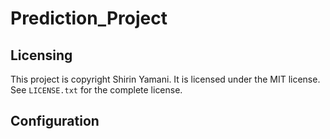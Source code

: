 # Prediction_Project
## Licensing
This project is copyright Shirin Yamani. It is licensed under the MIT license. See `LICENSE.txt` for the complete license.
## Configuration
